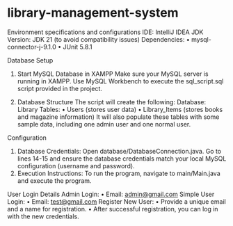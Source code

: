 # library-management-system

Environment specifications and configurations
IDE: IntelliJ IDEA
JDK Version: JDK 21 (to avoid compatibility issues)
Dependencies:
•	mysql-connector-j-9.1.0
•	JUnit 5.8.1

Database Setup
1. Start MySQL Database in XAMPP
Make sure your MySQL server is running in XAMPP.
Use MySQL Workbench to execute the sql_script.sql script provided in the project.

2. Database Structure
The script will create the following:
Database: Library
Tables:
•	Users (stores user data)
•	Library_Items (stores books and magazine information)
It will also populate these tables with some sample data, including one admin user and one normal user.

Configuration
1. Database Credentials:
Open database/DatabaseConnection.java.
Go to lines 14-15 and ensure the database credentials match your local MySQL configuration (username and password).
2. Execution Instructions:
To run the program, navigate to main/Main.java and execute the program.

User Login Details
Admin Login:
•	Email: admin@gmail.com
Simple User Login:
•	Email: test@gmail.com
Register New User:
•	Provide a unique email and a name for registration.
•	After successful registration, you can log in with the new credentials.
